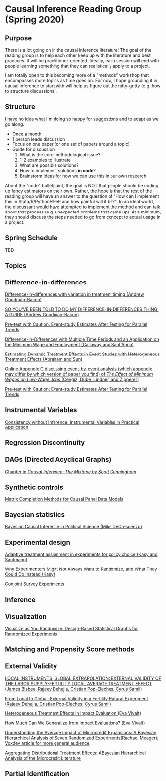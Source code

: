 # Causal Inference Reading Group (Spring 2020)

## Purpose

There is a lot going on in the causal inference literature! The goal of the reading group is to help each other keep up with the literature and best practices. It will be practitioner-oriented. Ideally, each session will end with people learning something that they can realistically apply to a project.

I am totally open to this becoming more of a "methods" workshop that encompasses more topics as time goes on. For now, I hope grounding it in causal inference to start with will help us figure out the nitty-gritty (e.g. how to structure discussions). 

## Structure

[I have no idea what I'm doing](https://i.imgur.com/m0w03xj.jpg) so happy for suggestions and to adapt as we go along. 

- Once a month
- 1 person leads discussion
- Focus on one paper (or one set of papers around a topic)
- Guide for discussion: 
    1. What is the core methodological issue?
    1. 1-2 examples to illustrate
    1. What are possible solutions?
    1. How to implement solutions **in code**?
    1. Brainstorm ideas for how we can use this in our own research

About the "code" bulletpoint, the goal is NOT that people should be coding up fancy estimators on their own. Rather, the hope is that the rest of the reading group will have an answer to the question of "How can I implement this in Stata/R/Python/~~Gretl~~ and how painful will it be?". In an ideal world, the discussant would have attempted to implement the method and can talk about that process (e.g. unexpected problems that came up). At a minimum, they should discuss the steps needed to go from concept to actual usage in a project.  

## Spring Schedule

TBD

## Topics

## Difference-in-differences

[Difference-in-differences with variation in treatment timing (Andrew Goodman-Bacon)](https://cdn.vanderbilt.edu/vu-my/wp-content/uploads/sites/2318/2019/07/29170757/ddtiming_7_29_2019.pdf)

[SO YOU’VE BEEN TOLD TO DO MY DIFFERENCE-IN-DIFFERENCES THING: A GUIDE (Andrew Goodman-Bacon)](https://cdn.vanderbilt.edu/vu-my/wp-content/uploads/sites/2318/2019/10/09023516/so_youve_been_told_dd_10_9_2019.pdf)

[Pre-test with Caution: Event-study Estimates After
Testing for Parallel Trends](https://scholar.harvard.edu/files/jroth/files/roth_pretrends_20190730.pdf)

[Difference-in-Differences with Multiple Time Periods and an Application on the Minimum Wage and Employment (Callaway and Sant'Anna)](https://arxiv.org/abs/1803.09015)

[Estimating Dynamic Treatment Effects in Event Studies with Heterogeneous Treatment Effects (Abraham and Sun)](http://economics.mit.edu/files/14964)

[Online Appendix C discussing event-by-event analysis (which appendix may differ by which version of paper you find) of *The Effect of Minimum Wages on Low-Wage Jobs* (Cengiz, Dube, Lindner, and Zipperer)](https://www.nber.org/papers/w25434)

[Pre-test with Caution: Event-study Estimates After Testing for Parallel Trends](https://scholar.harvard.edu/files/jroth/files/roth_pretrends_20190730.pdf)

## Instrumental Variables

[Consistency without Inference:
Instrumental Variables in Practical Application](http://personal.lse.ac.uk/YoungA/ConsistencyWithoutInference.pdf)

## Regression Discontinuity

## DAGs (Directed Acyclical Graphs)

[Chapter in *Causal Inference: The Mixtape by Scott Cunningham*](http://scunning.com/cunningham_mixtape.pdf)

## Synthetic controls

[Matrix Completion Methods for Causal Panel Data Models](https://arxiv.org/abs/1710.10251)

## Bayesian statistics

[Bayesian Causal Inference in Political Science (Mike DeCrescenzo)](https://github.com/mikedecr/causal-bayes)

## Experimental design

[Adaptive treatment assignment in experiments for policy choice (Kasy and Sautmann)](https://maxkasy.github.io/home/files/papers/adaptiveexperimentspolicy.pdf)

[Why Experimenters Might Not Always Want to Randomize, and What They Could Do Instead (Kasy)](https://maxkasy.github.io/home/files/papers/experimentaldesign.pdf)

[Conjoint Survey Experiments](https://cpb-us-w2.wpmucdn.com/web.sas.upenn.edu/dist/f/49/files/2019/09/handbook-draft-07-09202019-1.pdf)

## Inference

## Visualization

[Visualize as You Randomize: Design-Based Statistical Graphs for Randomized Experiments](https://alexandercoppock.com/papers/Coppock_VAYR.pdf)

## Matching and Propensity Score methods

## External Validity

[LOCAL INSTRUMENTS, GLOBAL EXTRAPOLATION:
EXTERNAL VALIDITY OF THE LABOR SUPPLY-FERTILITY LOCAL AVERAGE TREATMENT EFFECT (James Bisbee, Rajeev Dehejia, Cristian Pop-Eleches, Cyrus Samii)](https://www.nber.org/papers/w21663.pdf)

[From Local to Global: External Validity in a Fertility Natural Experiment (Rajeev Dehejia, Cristian Pop-Eleches, Cyrus Samii)](https://arxiv.org/abs/1906.08096)


[Heterogeneous Treatment Effects in Impact Evaluation (Eva Vivalt)](http://evavivalt.com/wp-content/uploads/2015/05/aer20151015.pdf)

[How Much Can We Generalize from Impact Evaluations? (Eva Vivalt)](http://evavivalt.com/wp-content/uploads/How-Much-Can-We-Generalize.pdf)

[Understanding the Average Impact of Microcredit Expansions: A Bayesian Hierarchical Analysis of Seven Randomized Experiments(Rachael Meager)](https://www.aeaweb.org/articles?id=10.1257/app.20170299); [Voxdev article for more general audience](https://voxdev.org/topic/methods-measurement/understanding-average-effect-microcredit)

[Aggregating Distributional Treatment Effects: ABayesian Hierarchical Analysis of the Microcredit Literature](https://mfr.osf.io/render?url=https://osf.io/bq6pn/?action=download%26mode=render)


## Partial Identification

